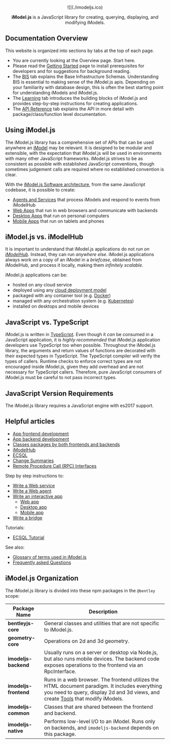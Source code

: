 
<p style="text-align: center;">
![](./imodeljs.ico)
</p>
<p style="text-align: center;">
<b>iModel.js</b> is a JavaScript library for creating, querying, displaying, and modifying iModels.
</p>

## Documentation Overview

This website is organized into sections by tabs at the top of each page.

* You are currently looking at the Overview page. Start here.
* Please read the [Getting Started](../getting-started/index.md) page to install prerequisites for developers and for suggestions for background reading.
* The [BIS](../bis/index.md) tab explains the Base Infrastructure Schemas. Understanding BIS is essential to making sense of the iModel.js apis. Depending on your familiarity with database design, this is often the best starting point for understanding iModels and iModel.js.
* The [Learning](../learning/index) tab introduces the building blocks of iModel.js and provides step-by-step instructions for creating applications.
* The [API Reference](../reference/index) tab explains the API in more detail with package/class/function level documentation.

## Using iModel.js

The iModel.js library has a comprehensive set of APIs that can be used anywhere an [iModel](./imodels.md) may be relevant.
It is designed to be modular and extensible, with the expectation that iModel.js will be used in environments with many
other JavaScript frameworks. iModel.js strives to be as consistent as possible with established JavaScript conventions,
though sometimes judgement calls are required where no established convention is clear.

With the [iModel.js Software architecture](./SoftwareArchitecture.md), from the same JavaScript codebase, it is possible to create:

* [Agents and Services](./SoftwareArchitecture.md#web) that process iModels and respond to events from iModelHub
* [Web Apps](./SoftwareArchitecture.md#web) that run in web browsers and communicate with backends
* [Desktop Apps](./SoftwareArchitecture.md#desktop) that run on personal computers
* [Mobile Apps](./SoftwareArchitecture.md#mobile) that run on tablets and phones

## iModel.js vs. iModelHub

It is important to understand that iModel.js applications do not *run on [iModelHub](./iModelHub/index)*. Instead, they can run *anywhere else*. iModel.js applications always work on a copy of an iModel in a *briefcase*, obtained from iModelHub, and process it locally, making them *infinitely scalable*.

iModel.js applications can be:

* hosted on any cloud service
* deployed using any [cloud deployment model](https://en.wikipedia.org/wiki/Cloud_computing#Deployment_models)
* packaged with any container tool (e.g. [Docker](https://www.docker.com/))
* managed with any orchestration system (e.g. [Kubernetes](https://kubernetes.io/))
* installed on desktops and mobile devices

## JavaScript vs. TypeScript

iModel.js is written in [TypeScript](https://www.typescriptlang.org/). Even though it *can* be consumed in a JavaScript application, it is *highly recommended* that iModel.js application developers use TypeScript too when possible. Throughout the iModel.js library, the arguments and return values of functions are decorated with their expected types in TypeScript. The TypeScript compiler will verify the types of callers. Runtime checks to enforce correct types are not encouraged inside iModel.js, given they add overhead and are not necessary for TypeScript callers. Therefore, pure JavaScript consumers of iModel.js must be careful to not pass incorrect types.

## JavaScript Version Requirements

The iModel.js library requires a JavaScript engine with es2017 support.

## Helpful articles

* [App frontend development](./frontend/index)
* [App backend development](./backend/index)
* [Classes packages by both frontends and backends](./common/index)
* [iModelHub](./iModelHub/index)
* [ECSQL](./ECSQL.md)
* [Change Summaries](./ChangeSummaries.md)
* [Remote Procedure Call (RPC) Interfaces](./RpcInterface)

Step by step instructions to:

* [Write a Web service](./WriteAWebService.md)
* [Write a Web agent](./WriteAWebAgent.md)
* [Write an interactive app](./WriteAnInteractiveApp.md)
  * [Web app](./WriteAnInteractiveWebApp.md)
  * [Desktop app](./WriteAnInteractiveDesktopApp.md)
  * [Mobile app](./WriteAnInteractiveMobileApp.md)
* [Write a bridge](./WriteABridge.md)

Tutorials:

* [ECSQL Tutorial](./ECSQLTutorial/index.md)

See also:

* [Glossary of terms used in iModel.js](./Glossary)
* [Frequently asked Questions](./faq)

## iModel.js Organization

The iModel.js library is divided into these npm packages in the `@bentley` scope:

|Package Name|Description
|---|---
|**bentleyjs-core**|General classes and utilities that are not specific to iModel.js.
|**geometry-core**|Operations on 2d and 3d geometry.
|**imodeljs-backend**|Usually runs on a server or desktop via Node.js, but also runs mobile devices. The backend code exposes operations to the frontend via an RpcInterface.
|**imodeljs-frontend**|Runs in a web browser. The frontend utilizes the HTML document paradigm. It includes everything you need to query, display 2d and 3d views, and create [Tools](../learning/frontend/Tools) that modify iModels.
|**imodeljs-common**|Classes that are shared between the frontend and backend.
|**imodeljs-native**|Performs low-level I/O to an iModel. Runs only on backends, and `imodeljs-backend` depends on this package.
